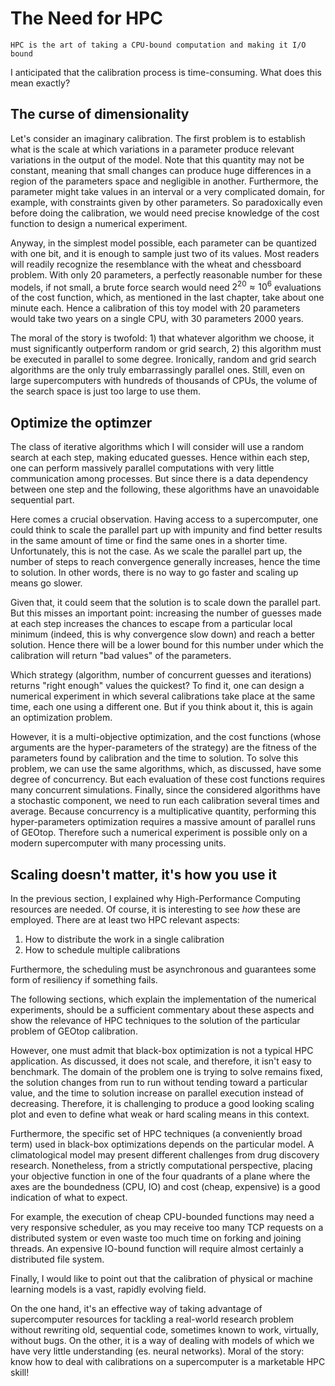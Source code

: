 # The Need for HPC

```{epigraph}
HPC is the art of taking a CPU-bound computation and making it I/O bound
```

I anticipated that the calibration process is time-consuming. What does this mean exactly? 

## The curse of dimensionality 

Let's consider an imaginary calibration. The first problem is to establish what is the scale at which variations in a parameter produce relevant variations in the output of the model. Note that this quantity may not be constant, meaning that small changes can produce huge differences in a region of the parameters space and negligible in another. Furthermore, the parameter might take values in an interval or a very complicated domain, for example, with constraints given by other parameters. 
So paradoxically even before doing the calibration, we would need precise knowledge of the cost function to design a numerical experiment. 

Anyway, in the simplest model possible, each parameter can be quantized with one bit, and it is enough to sample just two of its values. Most readers will readily recognize the resemblance with the wheat and chessboard problem. With only 20 parameters, a perfectly reasonable number for these models, if not small, a brute force search would need $2^{20} \approx 10^6$ evaluations of the cost function, which, as mentioned in the last chapter, take about one minute each. Hence a calibration of this toy model with 20 parameters would take two years on a single CPU, with 30 parameters 2000 years.

The moral of the story is twofold: 1) that whatever algorithm we choose, it must significantly outperform random or grid search, 2) this algorithm must be executed in parallel to some degree. Ironically, random and grid search algorithms are the only truly embarrassingly parallel ones. Still, even on large supercomputers with hundreds of thousands of CPUs, the volume of the search space is just too large to use them.

## Optimize the optimzer

The class of iterative algorithms which I will consider will use a random search at each step, making educated guesses. Hence within each step, one can perform massively parallel computations with very little communication among processes. But since there is a data dependency between one step and the following, these algorithms have an unavoidable sequential part.

Here comes a crucial observation. Having access to a supercomputer, one could think to scale the parallel part up with impunity and find better results in the same amount of time or find the same ones in a shorter time. Unfortunately, this is not the case. As we scale the parallel part up, the number of steps to reach convergence generally increases, hence the time to solution. In other words, there is no way to go faster and scaling up means go slower.

Given that, it could seem that the solution is to scale down the parallel part. But this misses an important point: increasing the number of guesses made at each step increases the chances to escape from a particular local minimum (indeed, this is why convergence slow down) and reach a better solution. Hence there will be a lower bound for this number under which the calibration will return "bad values" of the parameters.

Which strategy (algorithm, number of concurrent guesses and iterations) returns "right enough" values the quickest? To find it, one can design a numerical experiment in which several calibrations take place at the same time, each one using a different one.  But if you think about it, this is again an optimization problem. 

However, it is a multi-objective optimization, and the cost functions (whose arguments are the hyper-parameters of the strategy) are the fitness of the parameters found by calibration and the time to solution. To solve this problem, we can use the same algorithms, which, as discussed, have some degree of concurrency. But each evaluation of these cost functions requires many concurrent simulations. Finally, since the considered algorithms have a stochastic component, we need to run each calibration several times and average. Because concurrency is a multiplicative quantity, performing this hyper-parameters optimization requires a massive amount of parallel runs of GEOtop. Therefore such a numerical experiment is possible only on a modern supercomputer with many processing units.

## Scaling doesn't matter, it's how you use it

In the previous section, I explained why High-Performance Computing resources are needed. Of course, it is interesting to see *how* these are employed. There are at least two HPC relevant aspects:

1. How to distribute the work in a single calibration
2. How to schedule multiple calibrations
 
Furthermore, the scheduling must be asynchronous and guarantees some form of resiliency if something fails.

The following sections, which explain the implementation of the numerical experiments, should be a sufficient commentary about these aspects and show the relevance of HPC techniques to the solution of the particular problem of GEOtop calibration. 

However, one must admit that black-box optimization is not a typical HPC application. As discussed, it does not scale, and therefore, it isn't easy to benchmark. The domain of the problem one is trying to solve remains fixed, the solution changes from run to run without tending toward a particular value, and the time to solution increase on parallel execution instead of decreasing. Therefore, it is challenging to produce a good looking scaling plot and even to define what weak or hard scaling means in this context.

Furthermore, the specific set of HPC techniques (a conveniently broad term) used in black-box optimizations depends on the particular model. A climatological model may present different challenges from drug discovery research.  Nonetheless, from a strictly computational perspective, placing your objective function in one of the four quadrants of a plane where the axes are the boundedness (CPU, IO) and cost (cheap, expensive) is a good indication of what to expect.

For example, the execution of cheap CPU-bounded functions may need a very responsive scheduler, as you may receive too many TCP requests on a distributed system or even waste too much time on forking and joining threads. An expensive IO-bound function will require almost certainly a distributed file system. 

Finally, I would like to point out that the calibration of physical or machine learning models is a vast, rapidly evolving field. 

On the one hand, it's an effective way of taking advantage of supercomputer resources for tackling a real-world research problem without rewriting old, sequential code, sometimes known to work, virtually, without bugs. On the other, it is a way of dealing with models of which we have very little understanding (es. neural networks). Moral of the story: know how to deal with calibrations on a supercomputer is a marketable HPC skill!